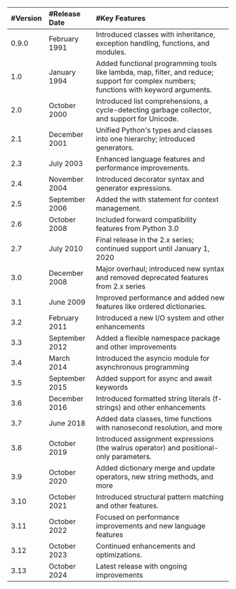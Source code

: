 | #Version  | #Release Date |#Key Features |
| :--- | :--- | :--- |
| 0.9.0 | February 1991 |Introduced classes with inheritance, exception handling, functions, and modules. |
| 1.0 | January 1994 |Added functional programming tools like lambda, map, filter, and reduce; support for complex numbers; functions with keyword arguments. |
| 2.0 | October 2000 |Introduced list comprehensions, a cycle-detecting garbage collector, and support for Unicode. |
| 2.1 | December 2001 |Unified Python's types and classes into one hierarchy; introduced generators. |
| 2.3 | July 2003 |Enhanced language features and performance improvements. |
| 2.4 | November 2004 |Introduced decorator syntax and generator expressions. |
| 2.5 | September 2006 |Added the with statement for context management. |
| 2.6 | October 2008 |Included forward compatibility features from Python 3.0 |
| 2.7 | July 2010 |Final release in the 2.x series; continued support until January 1, 2020 |
| 3.0 | December 2008 |Major overhaul; introduced new syntax and removed deprecated features from 2.x series |
| 3.1 | June 2009 |Improved performance and added new features like ordered dictionaries. |
| 3.2 | February 2011 |Introduced a new I/O system and other enhancements |
| 3.3 | September 2012 |Added a flexible namespace package and other improvements |
| 3.4 | March 2014 |Introduced the asyncio module for asynchronous programming |
| 3.5 | September 2015 |Added support for async and await keywords |
| 3.6 | December 2016 |Introduced formatted string literals (f-strings) and other enhancements |
| 3.7 | June 2018 |Added data classes, time functions with nanosecond resolution, and more |
| 3.8 | October 2019 |Introduced assignment expressions (the walrus operator) and positional-only parameters. |
| 3.9 | October 2020 |Added dictionary merge and update operators, new string methods, and more |
| 3.10 | October 2021 |Introduced structural pattern matching and other features. |
| 3.11 | October 2022 |Focused on performance improvements and new language features |
| 3.12 | October 2023 |Continued enhancements and optimizations. |
| 3.13 | October 2024 |Latest release with ongoing improvements |

